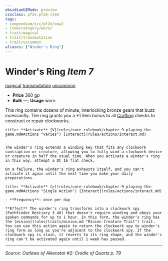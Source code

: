 ```yaml
---
obsidianUIMode: preview
cssclass: pf2e,pf2e-item
tags:
- compendium/src/pf2e/ooa2
- item/category/worn/
- trait/magical
- trait/transmutation
- trait/uncommon
aliases: ["Winder's Ring"]
---
```

# Winder's Ring *Item 7*  
[magical](magical.md "Magical Item Trait")  [transmutation](transmutation.md "Transmutation School Trait")  [uncommon](uncommon.md "Uncommon Rarity Trait")  

- **Price** 360 gp
- **Bulk** —; **Usage** worn

This ring contains dozens of minute, interlocking bronze gears that buzz incessantly. The ring grants you a +1 item bonus to all [Crafting](skills.md#Crafting) checks to construct or repair clockworks.

```ad-embed-ability
title: **Activate** [V](rules/core-rulebook/chapter-9-playing-the-game.md#Actions "Varies") [Interact](rules/actions/interact.md)


The winder's ring extends a winding key that fits any clockwork contraption or creature, allowing you to fully wind a clockwork device or creature in half the usual time. When you activate a winder's ring in this way, attempt a DC 16 flat check.

On a failure, the winder's ring exhausts itself, and you can't activate it again until the next time you make your daily preparations.
```

```ad-embed-ability
title: **Activate** [>](rules/core-rulebook/chapter-9-playing-the-game.md#Actions "Single Action") [Interact](rules/actions/interact.md)

- **Frequency**: once per day

**Effect** The winder's ring transforms into a clockwork spy (Pathfinder Bestiary 3 48) that doesn't require winding and obeys your spoken commands for up to 1 hour. In this form, the winder's ring has the [minion](rules/traits/minion.md "Minion Creature Trait") trait. You can use this action again to return the clockwork spy to winder's ring form as long as you're adjacent to the clockwork spy. If the clockwork spy is slain, it reverts to its ring shape, and the winder's ring can't be activated again until 1 week has passed.
```


---
*Source: Outlaws of Alkenstar #2: Cradle of Quartz p. 79*